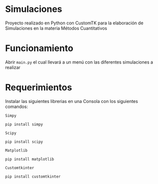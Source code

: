 # Simulaciones
Proyecto realizado en Python con CustomTK para la elaboración de Simulaciones en la materia Métodos Cuantitativos

# Funcionamiento
Abrir `main.py` el cual llevará a un menú con las diferentes simulaciones a realizar

# Requerimientos
Instalar las siguientes librerias en una Consola con los siguientes comandos:
```
Simpy

pip install simpy

Scipy

pip install scipy

Matplotlib

pip install matplotlib

Customtkinter

pip install customtkinter
```
